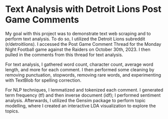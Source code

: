 # Text Analysis with Detroit Lions Post Game Comments
My goal with this project was to demonstrate text web scraping and to perform text analysis. To do so, I utilized the Detroit Lions subreddit (r/detroitlions). I accessed the Post Game Comment Thread for the Monday Night Football game against the Raiders on October 30th, 2023. I then pulled in the comments from this thread for text analysis.

For text analysis, I gathered word count, character count, average word length, and more for each comment. I then performed some cleaning by removing punctuation, stopwords, removing rare words, and experimenting with TextBlob for spelling correction.

For NLP techniques, I lemmatized and tokenized each comment. I generated term frequency (tf) and then inverse document (idf); I performed sentiment analysis. Afterwards, I utilized the Gensim package to perform topic modelling, where I created an interactive LDA visualization to explore the topics. 



